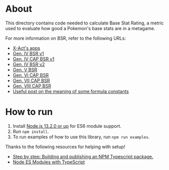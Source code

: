 # About

This directory contains code needed to calculate Base Stat Rating,
a metric used to evaluate how good a Pokemon's base stats are in a metagame.

For more information on BSR, refer to the following URLs:

- [X-Act's apps](https://www.smogon.com/forums/threads/restoring-x-acts-apps.3490377/)
- [Gen. IV BSR v1](https://www.smogon.com/smog/issue6/base_stats)
- [Gen. IV CAP BSR v1](https://www.smogon.com/cap/articles/stat_ratings)
- [Gen. IV BSR v2](https://www.smogon.com/forums/threads/base-stats-ratings-version-2-0.64133/)
- [Gen. V BSR](https://www.smogon.com/forums/threads/base-stat-ratings-v3-0.86197/)
- [Gen. VI CAP BSR](https://www.smogon.com/forums/threads/xy-bsr-calculator-movepool-builder.3490726/)
- [Gen. VII CAP BSR](https://www.smogon.com/forums/threads/cap-bsr-calculator-for-ultra-sun-ultra-moon.3614219/)
- [Gen. VIII CAP BSR](https://www.smogon.com/forums/threads/cap-bsr-calculator-repository.3662398/)
- [Useful post on the meaning of some formula constants](https://www.smogon.com/forums/threads/xy-bsr-calculator-movepool-builder.3490726/#post-6982072)

# How to run

1. Install [Node.js 13.2.0 or up](https://nodejs.org/en/) for ES6 module support.
1. Run `npm install`.
1. To run examples of how to use this library, run `npm run examples`.

Thanks to the following resources for helping with setup!

- [Step by step: Building and publishing an NPM Typescript package.](https://itnext.io/step-by-step-building-and-publishing-an-npm-typescript-package-44fe7164964c)
- [Node ES Modules with TypeScript](https://github.com/Urigo/typescript-node-es-modules-example)
